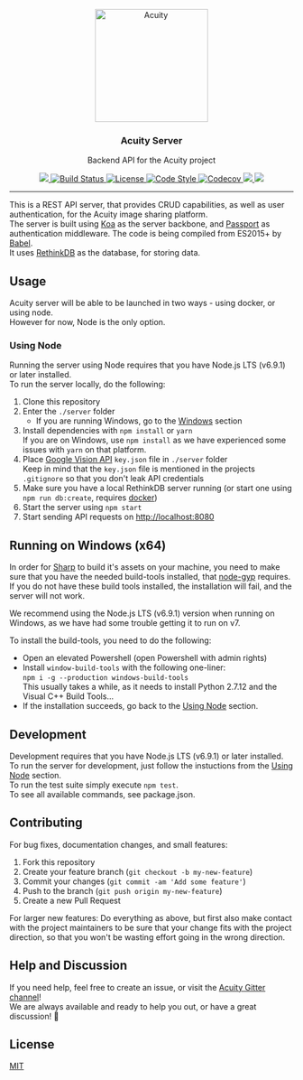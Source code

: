 <p align="center">
    <a href="https://thatimagetagging.site">
        <img src="https://cloud.githubusercontent.com/assets/3519438/19272712/d96cc6e8-8fc9-11e6-90f2-00e7a4156fff.png" alt="Acuity" height="200" />
    </a>
</p>
<h3 align="center">Acuity Server</h3>
<p align="center">Backend API for the Acuity project</p>
<p align="center">
    <a href="https://gitter.im/acuity-project/Lobby">
        <img src="https://img.shields.io/gitter/room/entake/acuity.svg">
    </a>
    <a href="https://travis-ci.org/Entake/acuity">
        <img src="https://travis-ci.org/Entake/acuity.svg?branch=master" alt="Build Status">
    </a>
    <a href="https://raw.githubusercontent.com/Entake/acuity/master/LICENSE">
        <img src="https://img.shields.io/badge/code%20style-standard-brightgreen.svg" alt="License">
    </a>
    <a href="http://standardjs.com/">
        <img src="https://img.shields.io/badge/license-MIT-blue.svg" alt="Code Style">
    </a>
    <a href="https://codecov.io/gh/Entake/acuity">
        <img src="https://codecov.io/gh/Entake/acuity/branch/master/graph/badge.svg" alt="Codecov" />
    </a>
    <a href="https://david-dm.org/Entake/acuity?path=server" title="dependencies status">
        <img src="https://david-dm.org/Entake/acuity/status.svg?path=server"/>
    </a>
    <a href="https://david-dm.org/Entake/acuity?path=server&type=dev" title="devDependencies status">
        <img src="https://david-dm.org/Entake/acuity/dev-status.svg?path=server"/>
    </a>
</p>

---


This is a REST API server, that provides CRUD capabilities, as well as user authentication, for the Acuity image sharing platform.  
The server is built using [Koa](http://koajs.com/) as the server backbone, and [Passport](http://passportjs.org/) as authentication middleware. The code is being compiled from ES2015+ by [Babel](https://babeljs.io/).  
It uses [RethinkDB](https://rethinkdb.com/) as the database, for storing data.

## Usage

Acuity server will be able to be launched in two ways - using docker, or using node.  
However for now, Node is the only option.  

### Using Node

Running the server using Node requires that you have Node.js LTS (v6.9.1) or later installed.  
To run the server locally, do the following:  
1. Clone this repository  
2. Enter the `./server` folder
    * If you are running Windows, go to the [Windows](#running-on-windows-(x64)) section 
3. Install dependencies with `npm install` or `yarn`  
  If you are on Windows, use `npm install` as we have experienced some issues with `yarn` on that platform.
4. Place [Google Vision API](https://cloud.google.com/vision/docs/common/auth) `key.json` file in `./server` folder  
   Keep in mind that the `key.json` file is mentioned in the projects `.gitignore` so that you don't leak API credentials 
5. Make sure you have a local RethinkDB server running (or start one using `npm run db:create`, requires [docker](https://docs.docker.com/engine/installation/))  
6. Start the server using `npm start`  
7. Start sending API requests on [http://localhost:8080](http://localhost:8080)  

## Running on Windows (x64)
In order for [Sharp](https://github.com/lovell/sharp) to build it's assets on your machine, you need to make sure that you have the needed build-tools installed, that [node-gyp](https://github.com/nodejs/node-gyp) requires. If you do not have these build tools installed, the installation will fail, and the server will not work.

We recommend using the Node.js LTS (v6.9.1) version when running on Windows, as we have had some trouble getting it to run on v7.

To install the build-tools, you need to do the following:
* Open an elevated Powershell (open Powershell with admin rights)
* Install `window-build-tools` with the following one-liner:  
  `npm i -g --production windows-build-tools`  
This usually takes a while, as it needs to install Python 2.7.12 and the Visual C++ Build Tools...
* If the installation succeeds, go back to the [Using Node](#using-node) section.

## Development

Development requires that you have Node.js LTS (v6.9.1) or later installed.  
To run the server for development, just follow the instuctions from the [Using Node](#using-node) section.  
To run the test suite simply execute `npm test`.  
To see all available commands, see package.json.  

## Contributing

For bug fixes, documentation changes, and small features:  
1. Fork this repository  
2. Create your feature branch (`git checkout -b my-new-feature`)  
3. Commit your changes (`git commit -am 'Add some feature'`)  
4. Push to the branch (`git push origin my-new-feature`)  
5. Create a new Pull Request  

For larger new features: Do everything as above, but first also make contact with the project maintainers to be sure that your change fits with the project direction, so that you won't be wasting effort going in the wrong direction.

## Help and Discussion
If you need help, feel free to create an issue, or visit the [Acuity Gitter channel](https://gitter.im/acuity-project/Lobby)!  
We are always available and ready to help you out, or have a great discussion! :speech_balloon:  

## License

[MIT](https://opensource.org/licenses/mit-license)
